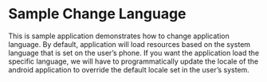 # Sample Change Language
This is sample application demonstrates how to change application language. By default, application will load resources based on the system language that is set on the user’s phone. If you want the application load the specific language, we will have to programmatically update the locale of the android application to override the default locale set in the user’s system.